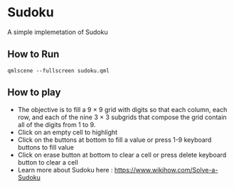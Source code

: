 # Sudoku
A simple implemetation of Sudoku

## How to Run
`qmlscene --fullscreen sudoku.qml`

## How to play
  - The objective is to fill a 9 × 9 grid with digits so that each column, each row, and each of the nine 3 × 3 subgrids that compose the grid  contain all of the digits from 1 to 9.
  - Click on an empty cell to highlight
  - Click on the buttons at bottom to fill a value or press 1-9 keyboard buttons to fill value
  - Click on erase button at bottom to clear a cell or press delete keyboard button to clear a cell
  - Learn more about Sudoku here : https://www.wikihow.com/Solve-a-Sudoku